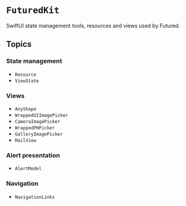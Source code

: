 # ``FuturedKit``

SwiftUI state management tools, resources and views used by Futured.

## Topics

### State management

- ``Resource``
- ``ViewState``

### Views

- ``AnyShape``
- ``WrappedUIImagePicker``
- ``CameraImagePicker``
- ``WrappedPHPicker``
- ``GalleryImagePicker``
- ``MailView``

### Alert presentation

- ``AlertModel``

### Navigation

- ``NavigationLinks``
